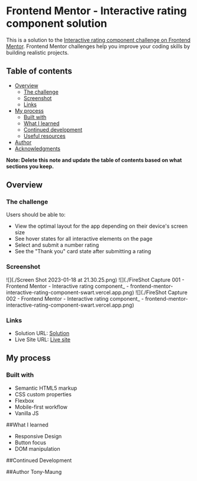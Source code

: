 # Frontend Mentor - Interactive rating component solution

This is a solution to the [Interactive rating component challenge on Frontend Mentor](https://www.frontendmentor.io/challenges/interactive-rating-component-koxpeBUmI). Frontend Mentor challenges help you improve your coding skills by building realistic projects. 

## Table of contents

- [Overview](#overview)
  - [The challenge](#the-challenge)
  - [Screenshot](#screenshot)
  - [Links](#links)
- [My process](#my-process)
  - [Built with](#built-with)
  - [What I learned](#what-i-learned)
  - [Continued development](#continued-development)
  - [Useful resources](#useful-resources)
- [Author](#author)
- [Acknowledgments](#acknowledgments)

**Note: Delete this note and update the table of contents based on what sections you keep.**

## Overview

### The challenge

Users should be able to:

- View the optimal layout for the app depending on their device's screen size
- See hover states for all interactive elements on the page
- Select and submit a number rating
- See the "Thank you" card state after submitting a rating

### Screenshot

![](./Screen Shot 2023-01-18 at 21.30.25.png)
![](./FireShot Capture 001 - Frontend Mentor - Interactive rating component_ - frontend-mentor-interactive-rating-component-swart.vercel.app.png)
![](./FireShot Capture 002 - Frontend Mentor - Interactive rating component_ - frontend-mentor-interactive-rating-component-swart.vercel.app.png)
### Links

- Solution URL: [Solution](https://frontend-mentor-interactive-rating-component-swart.vercel.app/)
- Live Site URL: [Live site](https://frontend-mentor-interactive-rating-component-swart.vercel.app/)

## My process

### Built with

- Semantic HTML5 markup
- CSS custom properties
- Flexbox
- Mobile-first workflow
- Vanilla JS

##What I learned
- Responsive Design
- Button focus
- DOM manipulation

##Continued Development

##Author 
Tony-Maung
